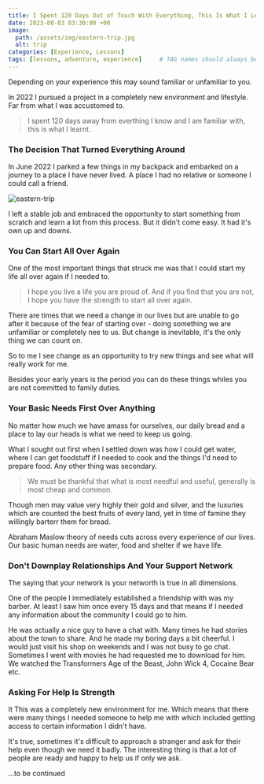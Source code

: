 ```yaml
---
title: I Spent 120 Days Out of Touch With Everything, This Is What I Learnt
date: 2023-08-03 03:30:00 +00
image:
  path: /assets/img/eastern-trip.jpg
  alt: trip
categories: [Experience, Lessons]
tags: [lessons, adventure, experience]     # TAG names should always be lowercase
---
```


Depending on your experience this may sound familiar or unfamiliar to you.

In 2022 I pursued a project in a completely new environment and lifestyle. Far from what I was accustomed to.

> I spent 120 days away from everthing I know and I am familiar with, this is what I learnt.

### The Decision That Turned Everything Around

In June 2022 I parked a few things in my backpack and embarked on a journey to a place I have never lived. A place I had no relative or someone I could call a friend. 

![eastern-trip](assets/img/eastern-pic.jpg)

I left a stable job and embraced the opportunity to start something from scratch and learn a lot from this process. But it didn't come easy. It had it's own up and downs.

### You Can Start All Over Again

One of the most important things that struck me was that I could start my life all over again if I needed to. 

> I hope you live a life you are proud of. And if you find that you are not, I hope you have the strength to start all over again.

There are times that we need a change in our lives but are unable to go after it because of the fear of starting over - doing something we are unfamiliar or completely nee to us. But change is inevitable, it's the only thing we can count on.

So to me I see change as an opportunity to try new things and see what will really work for me.

Besides your early years is the period you can do these things whiles you are not committed to family duties.

### Your Basic Needs First Over Anything

No matter how much we have amass for ourselves, our daily bread and a place to lay our heads is what we need to keep us going.

What I sought out first when I settled down was how I could get water, where I can get foodstuff if I needed to cook and the things I'd need to prepare food. Any other thing was secondary.

> We must be thankful that what is most needful and useful, generally is most cheap and common.

Though men may value very highly their gold and silver, and the luxuries which are counted the best fruits of every land, yet in time of famine they willingly barterr them for bread.

Abraham Maslow theory of needs cuts across every experience of our lives. Our basic human needs are water, food and shelter if we have life.

### Don't Downplay Relationships And Your Support Network

The saying that your network is your networth is true in all dimensions. 

One of the people I immediately established a friendship with was my barber. At least I saw him once every 15 days and that means if I needed any information about the community I could go to him.

He was actually a nice guy to have a chat with. Many times he had stories about the town to share. And he made my boring days a bit cheerful. I would just visit his shop on weekends and I was not busy to go chat. Sometimes I went with movies he had requested me to download for him. We watched the Transformers Age of the Beast, John Wick 4, Cocaine Bear etc.


### Asking For Help Is Strength

It This was a completely new environment for me. Which means that there were many things I needed someone to help me with which included getting access to certain information I didn't have.

It's true, sometimes it's difficult to approach a stranger and ask for their help even though we need it badly. The interesting thing is that a lot of people are ready and happy to help us if only we ask.

...to be continued 



